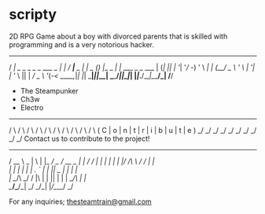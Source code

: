 # scripty
2D RPG Game about a boy with divorced parents that is skilled with programming and is a very notorious hacker.

   ___                     _      ___         _       _ _         _              
  / __|  _ _ _ _ _ ___ _ _| |_   / __|___ _ _| |_ _ _(_) |__ _  _| |_ ___ _ _ ___
 | (_| || | '_| '_/ -_) ' \  _| | (__/ _ \ ' \  _| '_| | '_ \ || |  _/ _ \ '_(_-<
  \___\_,_|_| |_| \___|_||_\__|  \___\___/_||_\__|_| |_|_.__/\_,_|\__\___/_| /__/
  
  - The Steampunker
  - Ch3w
  - Electro
  
   _   _   _   _   _   _   _   _   _   _  
  / \ / \ / \ / \ / \ / \ / \ / \ / \ / \ 
 ( C | o | n | t | r | i | b | u | t | e )
  \_/ \_/ \_/ \_/ \_/ \_/ \_/ \_/ \_/ \_/ 
                                                                                                                                           Contact us to contribute to the project!
                                                                                                                                           
 _____ _____ _   _ _____ ___  _____ _____ 
/  __ \  _  | \ | |_   _/ _ \/  __ \_   _|
| /  \/ | | |  \| | | |/ /_\ \ /  \/ | |  
| |   | | | | . ` | | ||  _  | |     | |  
| \__/\ \_/ / |\  | | || | | | \__/\ | |  
 \____/\___/\_| \_/ \_/\_| |_/\____/ \_/  
                                          
For any inquiries;
thesteamtrain@gmail.com
